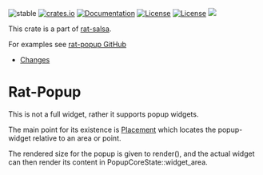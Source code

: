 ![stable](https://img.shields.io/badge/stability-β--3-850101)
[![crates.io](https://img.shields.io/crates/v/rat-popup.svg)](https://crates.io/crates/rat-popup)
[![Documentation](https://docs.rs/rat-popup/badge.svg)](https://docs.rs/rat-popup)
[![License](https://img.shields.io/badge/license-MIT-blue.svg)](https://opensource.org/licenses/MIT)
[![License](https://img.shields.io/badge/license-APACHE-blue.svg)](https://www.apache.org/licenses/LICENSE-2.0)
![](https://tokei.rs/b1/github/thscharler/rat-popup)

This crate is a part of [rat-salsa][refRatSalsa].

For examples see [rat-popup GitHub][refGitHubPopup]

* [Changes](https://github.com/thscharler/rat-popup/blob/master/changes.md)

# Rat-Popup

This is not a full widget, rather it supports popup widgets.

The main point for its existence is [Placement](crate::Placement)
which locates the popup-widget relative to an area or point.

The rendered size for the popup is given to render(), and the
actual widget can then render its content in PopupCoreState::widget_area.

[refRatSalsa]: https://docs.rs/rat-salsa/latest/rat_salsa/

[refGitHubPopup]: https://github.com/thscharler/rat-popup/tree/master/examples